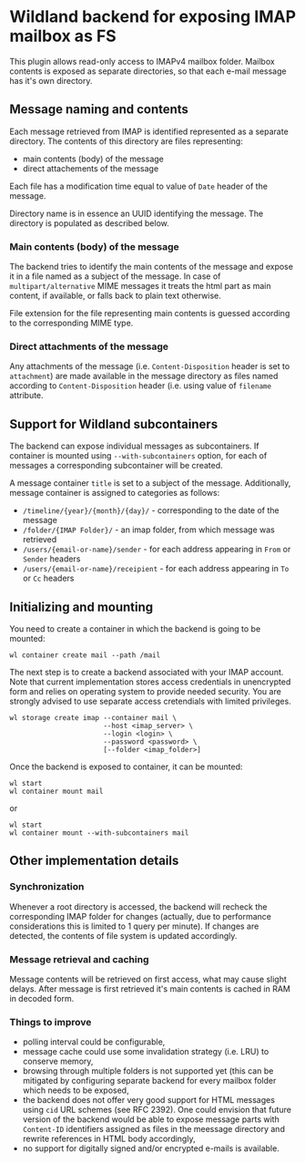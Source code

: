 # Wildland backend for exposing IMAP mailbox as FS

This plugin allows read-only access to IMAPv4 mailbox
folder. Mailbox contents is exposed as separate directories, so
that each e-mail message has it's own directory. 

## Message naming and contents

Each message retrieved from IMAP is identified represented as a
separate directory. The contents of this directory are files
representing:

- main contents (body) of the message
- direct attachements of the message

Each file has a modification time equal to value of `Date` header
of the message.

Directory name is in essence an UUID identifying the
message. The directory is populated as described below.

### Main contents (body) of the message
The backend tries to identify the main contents of the message
and expose it in a file named as a subject of the message. In
case of `multipart/alternative` MIME messages it treats the html
part as main content, if available, or falls back to plain text
otherwise.

File extension for the file representing main contents is guessed
according to the corresponding MIME type.

### Direct attachments of the message

Any attachments of the message (i.e. `Content-Disposition` header is
set to `attachment`) are made available in the message directory
as files named according to `Content-Disposition` header
(i.e. using value of `filename` attribute.

## Support for Wildland subcontainers

The backend can expose individual messages as subcontainers. If
container is mounted using `--with-subcontainers` option, for
each of messages a corresponding subcontainer will be created.

A message container `title` is set to a subject of the
message. Additionally, message container is assigned to
categories as follows:

- `/timeline/{year}/{month}/{day}/` - corresponding to the date
  of the message
- `/folder/{IMAP Folder}/` - an imap folder, from which message
  was retrieved
- `/users/{email-or-name}/sender` - for each address appearing in
  `From` or `Sender` headers
- `/users/{email-or-name}/receipient` - for each address
  appearing in `To` or `Cc` headers


## Initializing and mounting

You need to create a container in which the backend is going to
be mounted:

```
wl container create mail --path /mail
```

The next step is to create a backend associated with your IMAP
account. Note that current implementation stores access
credentials in unencrypted form and relies on operating system to
provide needed security. You are strongly advised to use
separate access cretendials with limited privileges.


```
wl storage create imap --container mail \
                       --host <imap_server> \
                       --login <login> \
                       --password <password> \
                       [--folder <imap_folder>]
```

Once the backend is exposed to container, it can be mounted:

```
wl start
wl container mount mail
```

or 

```
wl start
wl container mount --with-subcontainers mail
```


## Other implementation details

### Synchronization
Whenever a root directory is accessed, the backend will recheck
the corresponding IMAP folder for changes (actually, due to
performance considerations this is limited to 1 query per
minute). If changes are detected, the contents of file system is
updated accordingly.

### Message retrieval and caching
Message contents will be retrieved on first access, what may
cause slight delays. After message is first retrieved it's main
contents is cached in RAM in decoded form.

### Things to improve
- polling interval could be configurable,
- message cache could use some invalidation strategy (i.e. LRU)
  to conserve memory,
- browsing through multiple folders is not supported yet (this
  can be mitigated by configuring separate backend for every
  mailbox folder which needs to be exposed,
- the backend does not offer very good support for HTML messages
  using `cid` URL schemes (see RFC 2392). One could envision that
  future version of the backend would be able to expose
  message parts with `Content-ID` identifiers assigned as files
  in the meessage directory and rewrite references in HTML body
  accordingly,
- no support for digitally signed and/or encrypted e-mails is
  available.
  
